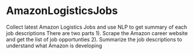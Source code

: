 # AmazonLogisticsJobs
Collect latest Amazon Logistics Jobs and use NLP to get summary of each job descriptions
There are two parts 1). Scrape the Amazon career website and get the list of job opportunties 2). Summarize the job descriptions to understand what Amazon is developing
